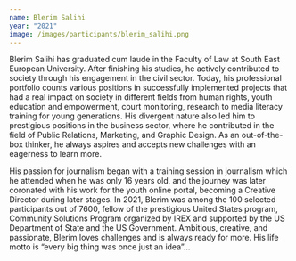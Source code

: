 ```yaml
---
name: Blerim Salihi
year: "2021"
image: /images/participants/blerim_salihi.png
---
```

Blerim Salihi has graduated cum laude in the Faculty of Law at South East European University. After finishing his studies, he actively contributed to society through his engagement in the civil sector. Today, his professional portfolio counts various positions in successfully implemented projects that had a real impact on society in different fields from human rights, youth education and empowerment, court monitoring, research to media literacy training for young generations. His divergent nature also led him to prestigious positions in the business sector, where he contributed in the field of Public Relations, Marketing, and Graphic Design. As an out-of-the-box thinker, he always aspires and accepts new challenges with an eagerness to learn more.



His passion for journalism began with a training session in journalism which he attended when he was only 16 years old, and the journey was later coronated with his work for the youth online portal, becoming a Creative Director during later stages. In 2021, Blerim was among the 100 selected participants out of 7600, fellow of the prestigious United States program, Community Solutions Program organized by IREX and supported by the US Department of State and the US Government. Ambitious, creative, and passionate, Blerim loves challenges and is always ready for more. His life motto is “every big thing was once just an idea”...